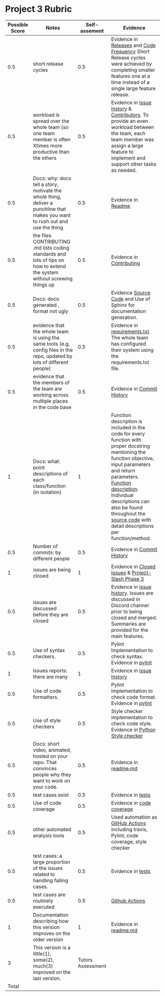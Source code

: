 # Project 3 Rubric


Possible Score| Notes|Self-assement|Evidence|
|----|--------|------|-------|
0.5| short release cycles | 0.5 | Evidence in [Releases](https://github.com/TommasU/slash/releases) and [Code Frequency](https://github.com/TommasU/slash/graphs/code-frequency) Short Release cycles were achieved by completing smaller features one at a time instead of a single large feature release. |
0.5| workload is spread over the whole team (so one team member is often Xtimes more productive than the others| 0.5 | Evidence in [issue history](https://github.com/TommasU/slash/issues?q=is%3Aissue+is%3Aclosed) & [Contributors](https://github.com/TommasU/slash/graphs/contributors). To provide an even workload between the team, each team member was assign a large feature to implement and support other tasks as needed.|
0.5| Docs: why: docs tell a story, motivate the whole thing, deliver a punchline that makes you want to rush out and use the thing|0.5| Evidence in [Readme](https://github.com/TommasU/slash/blob/main/README.md)|
0.5| 	the files CONTRIBUTING .md lists coding standards and lots of tips on how to extend the system without screwing things up|0.5|Evidence in [Contributing](https://github.com/TommasU/slash/blob/main/CONTRIBUTING.md)|
0.5| Docs: doco generated , format not ugly| 0.5 | Evidence [Source Code](https://github.com/TommasU/slash/tree/main/src) and Use of Sphinx for documentation generation.|
0.5| evidence that the whole team is using the same tools (e.g. config files in the repo, updated by lots of different people)|0.5|Evidence in [requirements.txt](https://github.com/TommasU/slash/blob/main/requirements.txt). The whole team has configured their system using the requirements.txt file.|
0.5| evidence that the members of the team are working across multiple places in the code base |0.5| Evidence in [Commit History](https://github.com/TommasU/slash/graphs/commit-activity)|
1|Docs: what: point descriptions of each class/function (in isolation)| 1 | Function description is included in the code for every function with proper docstring mentioning the function objective, input parameters and return parameters. [Function description](https://github.com/TommasU/slash/blob/main/docs/function_description.md). Individual descriptions can also be found throughout the [source code](https://github.com/TommasU/slash/tree/main/src) with detail descriptions per function/method. |
0.5|Number of commits: by different people |0.5| Evidence in [Commit History](https://github.com/TommasU/slash/graphs/commit-activity)|
1|issues are being closed|1|Evidence in [Closed Issues](https://github.com/TommasU/slash/issues?q=is%3Aissue+is%3Aclosed) & [Project-Slash Phase 3](https://github.com/TommasU/slash/projects/1)|
0.5| issues are discussed before they are closed |0.5| Evidence in [issue history](https://github.com/TommasU/slash/issues?q=is%3Aissue+is%3Aclosed). Issues are discussed in Discord channel prior to being closed and merged. Summaries are provided for the main features.| 
0.5|Use of syntax checkers.|0.5| Pylint Implementation to check syntax. Evidence in [pylint](https://github.com/TommasU/slash/actions/workflows/pylint.yml)| 
1| Issues reports: there are many|1| Evidence in [issue history](https://github.com/TommasU/slash/issues)|
0.5|	Use of code formatters. |0.5|Pylint Implementation to check code format. Evidence in [pylint](https://github.com/TommasU/slash/actions/workflows/pylint.yml) |
0.5| Use of style checkers |0.5|Style checker implementation to check code style. Evidence in [Python Style checker](https://github.com/TommasU/slash/actions/workflows/style_checker.yml)|
0.5|	Docs: short video, animated, hosted on your repo. That convinces people why they want to work on your code. | 0.5 | Evidence in [readme.md](https://github.com/TommasU/slash/blob/main/README.md)|
0.5| test cases exist |0.5| Evidence in [tests](https://github.com/TommasU/slash/tree/main/tests) |
0.5| Use of code coverage|0.5|Evidence in [code coverage](https://github.com/TommasU/slash/actions/workflows/code_cov.yml)|
0.5| other automated analysis tools|0.5| Used automation as [GitHub Actions](https://github.com/TommasU/slash/actions) including travis, Pylint, code coverage, style checker |
0.5| test cases:.a large proportion of the issues related to handling failing cases.|0.5|Evidence in [tests](https://github.com/TommasU/slash/tree/main/tests) |
0.5| test cases are routinely executed|0.5 | [Github Actions](https://github.com/TommasU/slash/actions)|
1| Documentation describing how this version improves on the older version|1| Evidence in [readme.md](https://github.com/TommasU/slash/blob/main/README.md) |
3| This version is a little(1), some(2), much(3) improved on the last version.| Tutors Assessment ||
Total| |  |

